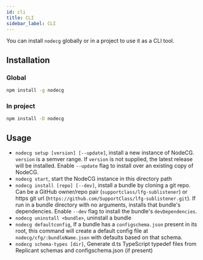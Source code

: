 ```yaml
---
id: cli
title: CLI
sidebar_label: CLI
---
```


You can install `nodecg` globally or in a project to use it as a CLI tool.

## Installation

### Global

```bash
npm install -g nodecg
```

### In project

```bash
npm install -D nodecg
```

## Usage

- `nodecg setup [version] [--update]`, install a new instance of NodeCG. `version` is a semver range.
  If `version` is not supplied, the latest release will be installed.
  Enable `--update` flag to install over an existing copy of NodeCG.
- `nodecg start`, start the NodeCG instance in this directory path
- `nodecg install [repo] [--dev]`, install a bundle by cloning a git repo.
  Can be a GitHub owner/repo pair (`supportclass/lfg-sublistener`) or https git url (`https://github.com/SupportClass/lfg-sublistener.git`).
  If run in a bundle directory with no arguments, installs that bundle's dependencies.
  Enable `--dev` flag to install the bundle's `devDependencies`.
- `nodecg uninstall <bundle>`, uninstall a bundle
- `nodecg defaultconfig`, If a bundle has a `configschema.json` present in its root, this command will create a default
  config file at `nodecg/cfg/:bundleName.json` with defaults based on that schema.
- `nodecg schema-types [dir]`, Generate d.ts TypeScript typedef files from Replicant schemas and configschema.json (if present)
